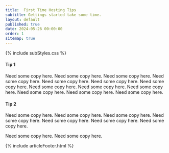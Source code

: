 ```yaml
---
title:  First Time Hosting Tips
subtitle: Gettings started take some time.
layout: default
published: true
date: 2024-05-26 00:00:00
order: 1
sitemap: true
---
```


{% include subStyles.css %}

#### Tip 1
Need some copy here. Need some copy here. Need some copy here. Need some copy here.
Need some copy here. Need some copy here. Need some copy here. Need some copy here.
Need some copy here. Need some copy here. Need some copy here. Need some copy here.
Need some copy here.

#### Tip 2

Need some copy here. Need some copy here. Need some copy here. Need some copy here.
Need some copy here. Need some copy here.
Need some copy here.

Need some copy here. Need some copy here.

{% include articleFooter.html %}
